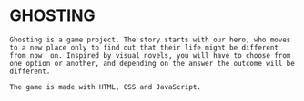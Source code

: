 # GHOSTING

    Ghosting is a game project. The story starts with our hero, who moves to a new place only to find out that their life might be different from now  on. Inspired by visual novels, you will have to choose from one option or another, and depending on the answer the outcome will be different.

    The game is made with HTML, CSS and JavaScript.
